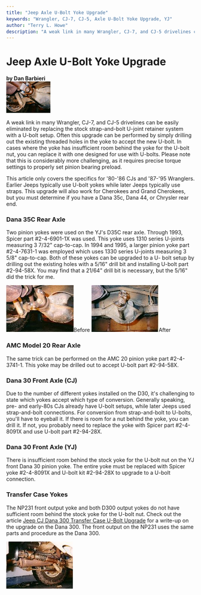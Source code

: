 ```yaml
---
title: "Jeep Axle U-Bolt Yoke Upgrade"
keywords: "Wrangler, CJ-7, CJ-5, Axle U-Bolt Yoke Upgrade, YJ"
author: "Terry L. Howe"
description: "A weak link in many Wrangler, CJ-7, and CJ-5 drivelines can be easily eliminated by replacing the stock strap-and-bolt U-joint retainer system with a U-bolt setup."
---
```

# Jeep Axle U-Bolt Yoke Upgrade

**by Dan Barbieri**   
[![yoke](/images/axle/yoke01_.jpg)](/images/axle/yoke01.jpg) 

A weak link in many Wrangler, CJ-7, and CJ-5 drivelines can be easily eliminated by replacing the stock strap-and-bolt U-joint retainer system with a U-bolt setup. Often this upgrade can be performed by simply drilling out the existing threaded holes in the yoke to accept the new U-bolt. In cases where the yoke has insufficient room behind the yoke for the U-bolt nut, you can replace it with one designed for use with U-bolts. Please note that this is considerably more challenging, as it requires precise torque settings to properly set pinion bearing preload. 

This article only covers the specifics for '80-'86 CJs and '87-'95 Wranglers. Earlier Jeeps typically use U-bolt yokes while later Jeeps typically use straps. This upgrade will also work for Cherokees and Grand Cherokees, but you must determine if you have a Dana 35c, Dana 44, or Chrysler rear end. 

### Dana 35C Rear Axle

Two pinion yokes were used on the YJ's D35C rear axle. Through 1993, Spicer part #2-4-6901-1X was used. This yoke uses 1310 series U-joints measuring 3 7/32" cap-to-cap. In 1994 and 1995, a larger pinion yoke part #2-4-7631-1 was employed which uses 1330 series U-joints measuring 3 5/8" cap-to-cap. Both of these yokes can be upgraded to a U- bolt setup by drilling out the existing holes with a 5/16" drill bit and installing U-bolt part #2-94-58X. You may find that a 21/64" drill bit is necessary, but the 5/16" did the trick for me. 

[![yoke before](/images/axle/yoke03_.jpg)](/images/axle/yoke03.jpg)Before [![yoke after](/images/axle/yoke02_.jpg)](/images/axle/yoke02.jpg)After

### AMC Model 20 Rear Axle

The same trick can be performed on the AMC 20 pinion yoke part #2-4-3741-1. This yoke may be drilled out to accept U-bolt part #2-94-58X. 

### Dana 30 Front Axle (CJ)

Due to the number of different yokes installed on the D30, it's challenging to state which yokes accept which type of conversion. Generally speaking, pre- and early-80s CJs already have U-bolt setups, while later Jeeps used strap-and-bolt connections. For conversion from strap-and-bolt to U-bolts, you'll have to eyeball it. If there is room for a nut behind the yoke, you can drill it. If not, you probably need to replace the yoke with Spicer part #2-4-8091X and use U-bolt part #2-94-28X. 

### Dana 30 Front Axle (YJ)

There is insufficient room behind the stock yoke for the U-bolt nut on the YJ front Dana 30 pinion yoke. The entire yoke must be replaced with Spicer yoke #2-4-8091X and U-bolt kit #2-94-28X to upgrade to a U-bolt connection. 

### Transfer Case Yokes

The NP231 front output yoke and both D300 output yokes do not have sufficient room behind the stock yoke for the U-bolt nut. Check out the article [ Jeep CJ Dana 300 Transfer Case U-Bolt Upgrade](/xfer/factory/d300ub.html) for a write-up on the upgrade on the Dana 300. The front output on the NP231 uses the same parts and procedure as the Dana 300. 

[![yoke](/images/axle/yoke05_.jpg)](/images/axle/yoke05.jpg)
